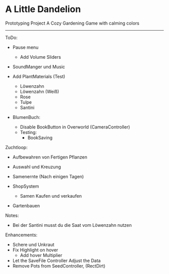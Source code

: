 # A Little Dandelion
Prototyping Project
A Cozy Gardening Game with calming colors

---
ToDo:
- Pause menu
  - Add Volume Sliders
- SoundManger und Music

- Add PlantMaterials (Test)
  - Löwenzahn
  - Löwenzahn (Weiß)
  - Rose
  - Tulpe
  - Santini

- BlumenBuch:
  - Disable BookButton in Overworld  (CameraController)
  - Testing:
    - BookSaving



Zuchtloop:
- Aufbewahren von Fertigen Pflanzen
- Auswahl und Kreuzung
- Samenernte (Nach einigen Tagen)
- ShopSystem
  - Samen Kaufen und verkaufen

- Gartenbauen

Notes:
- Bei der Santini musst du die Saat vom Löwenzahn nutzen

Enhancements:
- Schere und Unkraut
- Fix Highlight on hover
  - Add hover Multiplier
- Let the SaveFile Controller Adjust the Data
- Remove Pots from SeedController, (RectDirt)